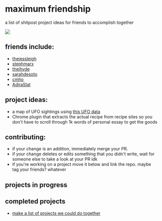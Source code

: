# maximum friendship
a list of shitpost project ideas for friends to accomplish together

![](https://media.giphy.com/media/MaMBAXPQix88o/giphy.gif)

## friends include:
- [thejessleigh](https://github.com/thejessleigh/)
- [stephmarx](https://github.com/stephmarx)
- [thejhyde](https://github.com/thejhyde)
- [sarahdesoto](https://github.com/sarahdesoto)
- [cmho](https://github.com/cmho)
- [AdiraSlat](https://github.com/AdiraSlat)

## project ideas:
- a map of UFO sightings using [this UFO data](http://www.nuforc.org/webreports.html)
- Chrome plugin that extracts the actual recipe from recipe sites so you don't have to scroll through 1k words of personal essay to get the goods

## contributing:
- if your change is an addition, immediately merge your PR.
- if your change deletes or edits something that you didn't write, wait for someone else to take a look at your PR idk
- if you're working on a project move it below and link the repo. maybe tag your friends? whatever

## projects in progress

## completed projects
- [make a list of projects we could do together](https://github.com/thejessleigh/maximum-friendship)
